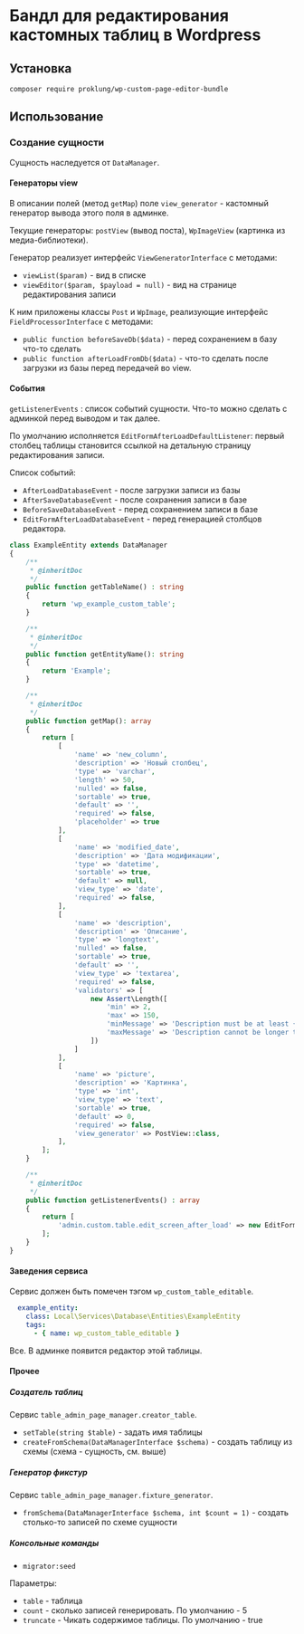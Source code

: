 # Бандл для редактирования кастомных таблиц в Wordpress

## Установка

`composer require proklung/wp-custom-page-editor-bundle`

## Использование

### Создание сущности

Сущность наследуется от `DataManager`.

#### Генераторы view

В описании полей (метод `getMap`) поле `view_generator` - кастомный генератор вывода этого поля в админке.

Текущие генераторы: `postView` (вывод поста), `WpImageView` (картинка из медиа-библиотеки).

Генератор реализует интерфейс `ViewGeneratorInterface` с методами:

 - `viewList($param)` - вид в списке 
 - `viewEditor($param, $payload = null)` - вид на странице редактирования записи
 
 К ним приложены классы `Post` и `WpImage`, реализующие интерфейс `FieldProcessorInterface` с методами:
 
 - `public function beforeSaveDb($data)` - перед сохранением в базу что-то сделать 
 - `public function afterLoadFromDb($data)` - что-то сделать после загрузки из базы перед передачей во view. 

#### События

`getListenerEvents` : список событий сущности. Что-то можно сделать с админкой перед выводом и так далее.

По умолчанию исполняется `EditFormAfterLoadDefaultListener`: первый столбец таблицы становится ссылкой на детальную
страницу редактирования записи. 

Список событий:

- `AfterLoadDatabaseEvent` - после загрузки записи из базы
- `AfterSaveDatabaseEvent` - после сохранения записи в базе
- `BeforeSaveDatabaseEvent` - перед сохранением записи в базе
- `EditFormAfterLoadDatabaseEvent` - перед генерацией столбцов редактора.

```php
class ExampleEntity extends DataManager
{
    /**
     * @inheritDoc
     */
    public function getTableName() : string
    {
        return 'wp_example_custom_table';
    }

    /**
     * @inheritDoc
     */
    public function getEntityName(): string
    {
        return 'Example';
    }

    /**
     * @inheritDoc
     */
    public function getMap(): array
    {
        return [
            [
                'name' => 'new_column',
                'description' => 'Новый столбец',
                'type' => 'varchar',
                'length' => 50,
                'nulled' => false,
                'sortable' => true,
                'default' => '',
                'required' => false,
                'placeholder' => true
            ],
            [
                'name' => 'modified_date',
                'description' => 'Дата модификации',
                'type' => 'datetime',
                'sortable' => true,
                'default' => null,
                'view_type' => 'date',
                'required' => false,
            ],
            [
                'name' => 'description',
                'description' => 'Описание',
                'type' => 'longtext',
                'nulled' => false,
                'sortable' => true,
                'default' => '',
                'view_type' => 'textarea',
                'required' => false,
                'validators' => [
                    new Assert\Length([
                        'min' => 2,
                        'max' => 150,
                        'minMessage' => 'Description must be at least {{ limit }} characters long',
                        'maxMessage' => 'Description cannot be longer than {{ limit }} characters',
                    ])
                ]
            ],
            [
                'name' => 'picture',
                'description' => 'Картинка',
                'type' => 'int',
                'view_type' => 'text',
                'sortable' => true,
                'default' => 0,
                'required' => false,
                'view_generator' => PostView::class,
            ],
        ];
    }

    /**
     * @inheritDoc
     */
    public function getListenerEvents() : array
    {
        return [
            'admin.custom.table.edit_screen_after_load' => new EditFormAfterLoadListener
        ];
    }
}
```
#### Заведения сервиса

Сервис должен быть помечен тэгом `wp_custom_table_editable`.

```yaml
  example_entity:
    class: Local\Services\Database\Entities\ExampleEntity
    tags:
      - { name: wp_custom_table_editable }
```

Все. В админке появится редактор этой таблицы.

#### Прочее

##### Создатель таблиц

Сервис `table_admin_page_manager.creator_table`.

- `setTable(string $table)` - задать имя таблицы
- `createFromSchema(DataManagerInterface $schema)` - создать таблицу из схемы (схема - сущность, см. выше) 

##### Генератор фикстур

Сервис `table_admin_page_manager.fixture_generator`.

- `fromSchema(DataManagerInterface $schema, int $count = 1)` - создать столько-то записей по схеме сущности

##### Консольные команды

- `migrator:seed`

Параметры:

 - `table` - таблица
 - `count` - сколько записей генерировать. По умолчанию - 5
 - `truncate` - Чикать содержимое таблицы. По умолчанию - true